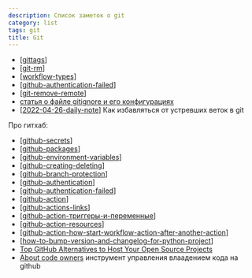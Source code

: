 ```yaml
---
description: Список заметок о git
category: list
tags: git
title: Git
---
```

- [[gittags]]
- [[git-rm]]
- [[workflow-types]]
- [[github-authentication-failed]]
- [[git-remove-remote]]
- [статья о файле gitignore и его конфигурациях](https://tyapk.ru/blog/post/gitignore)
- [[2022-04-26-daily-note]] Как избавляться от устревших веток в git

Про гитхаб:

- [[github-secrets]]
- [[github-packages]]
- [[github-environment-variables]]
- [[github-creating-deleting]]
- [[github-branch-protection]]
- [[github-authentication]]
- [[github-authentication-failed]]
- [[github-action]]
- [[github-actions-links]]
- [[github-action-триггеры-и-переменные]]
- [[github-action-resources]]
- [[github-action-how-start-workflow-action-after-another-action]]
- [[how-to-bump-version-and-changelog-for-python-project]]
- [Top GitHub Alternatives to Host Your Open Source Projects](https://itsfoss.com/github-alternatives/)
- [About code owners](https://docs.github.com/en/repositories/managing-your-repositorys-settings-and-features/customizing-your-repository/about-code-owners) инструмент управления влаадением кода на github

[//begin]: # "Autogenerated link references for markdown compatibility"
[gittags]: ../notes/gittags "Организация тегов на git"
[git-rm]: ../notes/git-rm "git-rm"
[workflow-types]: ../notes/workflow-types "Про варианты git workflow"
[github-authentication-failed]: ../notes/github-authentication-failed "Github Authentication Failed"
[git-remove-remote]: ../notes/git-remove-remote "How to remove remote origin from a Git repository"
[2022-04-26-daily-note]: ../posts/2022-04-26-daily-note "git remote stop tracking and replace comma to dot by re"
[github-secrets]: ../notes/github-secrets "Github secrets"
[github-packages]: ../notes/github-packages "Github packages"
[github-environment-variables]: ../notes/github-environment-variables "Github environment variables"
[github-creating-deleting]: ../notes/github-creating-deleting "Githunb creating and deleting of branches"
[github-branch-protection]: ../notes/github-branch-protection "Githunb branch protection"
[github-authentication]: ../notes/github-authentication "Github authentication"
[github-action]: ../notes/github-action "Githunb action"
[github-actions-links]: ../notes/github-actions-links "Ссылка на версию экшена"
[github-action-триггеры-и-переменные]: ../notes/github-action-триггеры-и-переменные "Github action триггеры и переменные - документация и полезные ссылки"
[github-action-resources]: ../notes/github-action-resources "Github actions resources"
[github-action-how-start-workflow-action-after-another-action]: ../notes/github-action-how-start-workflow-action-after-another-action "How start second github action after success first"
[how-to-bump-version-and-changelog-for-python-project]: ../notes/how-to-bump-version-and-changelog-for-python-project "How to bump vershion and changelog for python project"
[//end]: # "Autogenerated link references"